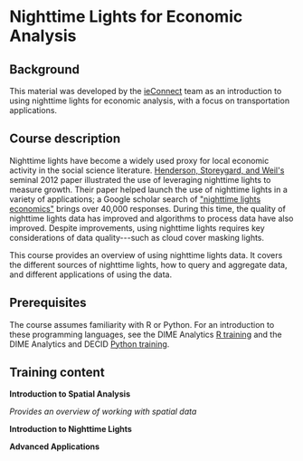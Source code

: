 # Nighttime Lights for Economic Analysis

## Background

This material was developed by the [ieConnect](https://www.worldbank.org/en/about/unit/unit-dec/impactevaluation/partnerships/ieconnect) team as an introduction to using nighttime lights for economic analysis, with a focus on transportation applications.

## Course description

Nighttime lights have become a widely used proxy for local economic activity in the social science literature. [Henderson, Storeygard, and Weil's](https://www.aeaweb.org/articles?id=10.1257/aer.102.2.994) seminal 2012 paper illustrated the use of leveraging nighttime lights to measure growth. Their paper helped launch the use of nighttime lights in a variety of applications; a Google scholar search of ["nighttime lights economics"](https://scholar.google.com/scholar?hl=en&as_sdt=0%2C9&q=nighttime+lights+economics&btnG=) brings over 40,000 responses. During this time, the quality of nighttime lights data has improved and algorithms to process data have also improved. Despite improvements, using nighttime lights requires key considerations of data quality---such as cloud cover masking lights.

This course provides an overview of using nighttime lights data. It covers the different sources of nighttime lights, how to query and aggregate data, and different applications of using the data.

## Prerequisites

The course assumes familiarity with R or Python. For an introduction to these programming languages, see the DIME Analytics [R training](https://github.com/worldbank/dime-r-training) and the DIME Analytics and DECID [Python training](https://github.com/worldbank/dec-python-course).

## Training content

__Introduction to Spatial Analysis__

_Provides an overview of working with spatial data_

__Introduction to Nighttime Lights__

__Advanced Applications__







